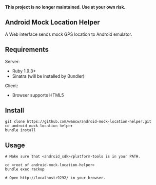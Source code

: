 **This project is no longer maintained. Use at your own risk.**

## Android Mock Location Helper

A Web interface sends mock GPS location to Android emulator.

## Requirements

Server:

  * Ruby 1.9.3+
  * Sinatra (will be installed by Bundler)
  
Client:

  * Browser supports HTML5

## Install

    git clone https://github.com/wancw/android-mock-location-helper.git
    cd android-mock-location-helper
    bundle install

## Usage

    # Make sure that <android_sdk>/platform-tools is in your PATH.

    cd <root of android-mock-location-helper>
    bundle exec rackup

    # Open http://localhost:9292/ in your browser.
